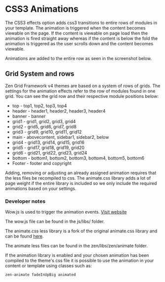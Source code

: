 CSS3 Animations
====
	
The CSS3 effects option adds css3 transitions to entire rows of modules in your template. The animation is triggered when the content becomes viewable on the page. If the content is viewable on page load then the animation is fired straight away whereas if the content is below the fold the animation is triggered as the user scrolls down and the content becomes viewable. 


Animations are added to the entire row as seen in the screenshot below.


Grid System and rows
-----

Zen Grid Framework v4 themes are based on a system of rows of grids. The settings for the animation effects refer to the row of modules found in one grid. You can see the grid row and their respective module positions below:


- top - top1, top2, top3, top4
- header - header1, header2, header3, header4
- banner - banner
- grid1 - grid1, grid2, grid3, grid4
- grid2 - grid5, grid6, grid7, grid8
- grid3 - grid9, grid10, grid11, grid12
- main - abovecontent, sidebar1, sidebar2, below
- grid4 - grid13, grid14, grid15, grid16
- grid5 - grid17, grid18, grid19, grid20
- grid6 - grid21, grid22, grid23, grid24
- bottom - bottom1, bottom2, bottom3, bottom4, bottom5, bottom6
- Footer - footer and copyright
	

Adding, removing or adjusting an already assigned animation requires that the less files be recompiled to css. The animate.css library adds a lot of page weight if the entire library is included so we only include the required animations based on your settings.

### Developer notes


Wow.js is used to trigger the animation events. <a href="http://mynameismatthieu.com/WOW/">Visit website</a>

The wow.js file can be found in the js/libs/ folder.

The animate.css less library is a fork of the original animate.css library and can be found <a href="https://github.com/machito/animate.less">here</a>.

The animate less files can be found in the zen/libs/zen/animate folder.	

If the animation library is enabled and your chosen animation has been compiled to the theme's css file it is possible to use the animation in your content or template using classes such as:

	zen-animate fadeInUpBig animated